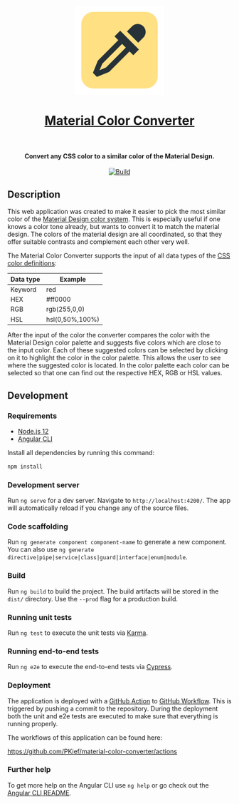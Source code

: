 <h1 align="center">
  <br>
    <img src="https://raw.githubusercontent.com/PKief/material-color-converter/master/src/assets/logo.png" alt="logo" width="200">
  <br><br>
  <a href="https://pkief.github.io/material-color-converter/">Material Color Converter</a>
  <br>
  <br>
</h1>

<h4 align="center">Convert any CSS color to a similar color of the Material Design.</h4>

<p align="center">
    <a href="https://github.com/PKief/material-color-converter/actions?query=workflow%3A%22Build+Angular%22"><img src="https://img.shields.io/github/workflow/status/pkief/material-color-converter/Build%20Angular?style=for-the-badge&colorA=252526&colorB=43A047&label=Build" alt="Build"></a>
</p>

## Description

This web application was created to make it easier to pick the most similar color of the [Material Design color system](https://material.io/design/color/the-color-system.html). This is especially useful if one knows a color tone already, but wants to convert it to match the material design. The colors of the material design are all coordinated, so that they offer suitable contrasts and complement each other very well.

The Material Color Converter supports the input of all data types of the [CSS color definitions](https://developer.mozilla.org/en-US/docs/Web/CSS/color_value):

| Data type | Example         |
| --------- | --------------- |
| Keyword   | red             |
| HEX       | #ff0000         |
| RGB       | rgb(255,0,0)    |
| HSL       | hsl(0,50%,100%) |

After the input of the color the converter compares the color with the Material Design color palette and suggests five colors which are close to the input color. Each of these suggested colors can be selected by clicking on it to highlight the color in the color palette. This allows the user to see where the suggested color is located. In the color palette each color can be selected so that one can find out the respective HEX, RGB or HSL values.

## Development

### Requirements

- [Node.js 12](https://nodejs.org/en/)
- [Angular CLI](https://angular.io/cli)

Install all dependencies by running this command:

```bash
npm install
```

### Development server

Run `ng serve` for a dev server. Navigate to `http://localhost:4200/`. The app will automatically reload if you change any of the source files.

### Code scaffolding

Run `ng generate component component-name` to generate a new component. You can also use `ng generate directive|pipe|service|class|guard|interface|enum|module`.

### Build

Run `ng build` to build the project. The build artifacts will be stored in the `dist/` directory. Use the `--prod` flag for a production build.

### Running unit tests

Run `ng test` to execute the unit tests via [Karma](https://karma-runner.github.io).

### Running end-to-end tests

Run `ng e2e` to execute the end-to-end tests via [Cypress](https://www.cypress.io/).

### Deployment

The application is deployed with a [GitHub Action](https://docs.github.com/en/free-pro-team@latest/actions/learn-github-actions) to [GitHub Workflow](https://pages.github.com/). This is triggered by pushing a commit to the repository. During the deployment both the unit and e2e tests are executed to make sure that everything is running properly.

The workflows of this application can be found here:

https://github.com/PKief/material-color-converter/actions

### Further help

To get more help on the Angular CLI use `ng help` or go check out the [Angular CLI README](https://github.com/angular/angular-cli/blob/master/README.md).
